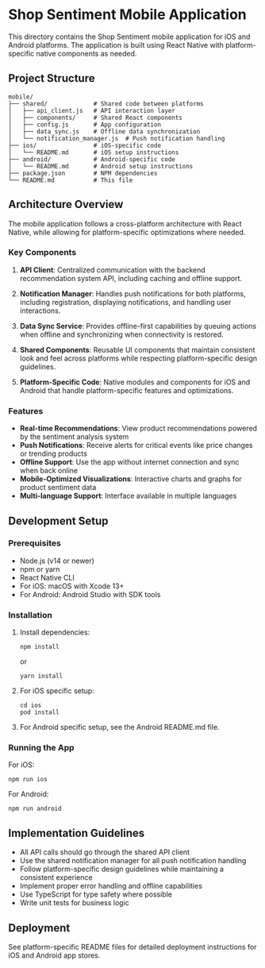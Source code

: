 # Shop Sentiment Mobile Application

This directory contains the Shop Sentiment mobile application for iOS and Android platforms. The application is built using React Native with platform-specific native components as needed.

## Project Structure

```
mobile/
├── shared/             # Shared code between platforms
│   ├── api_client.js   # API interaction layer
│   ├── components/     # Shared React components
│   ├── config.js       # App configuration
│   ├── data_sync.js    # Offline data synchronization
│   └── notification_manager.js  # Push notification handling
├── ios/                # iOS-specific code
│   └── README.md       # iOS setup instructions
├── android/            # Android-specific code
│   └── README.md       # Android setup instructions
├── package.json        # NPM dependencies
└── README.md           # This file
```

## Architecture Overview

The mobile application follows a cross-platform architecture with React Native, while allowing for platform-specific optimizations where needed.

### Key Components

1. **API Client**: Centralized communication with the backend recommendation system API, including caching and offline support.

2. **Notification Manager**: Handles push notifications for both platforms, including registration, displaying notifications, and handling user interactions.

3. **Data Sync Service**: Provides offline-first capabilities by queuing actions when offline and synchronizing when connectivity is restored.

4. **Shared Components**: Reusable UI components that maintain consistent look and feel across platforms while respecting platform-specific design guidelines.

5. **Platform-Specific Code**: Native modules and components for iOS and Android that handle platform-specific features and optimizations.

### Features

- **Real-time Recommendations**: View product recommendations powered by the sentiment analysis system
- **Push Notifications**: Receive alerts for critical events like price changes or trending products
- **Offline Support**: Use the app without internet connection and sync when back online
- **Mobile-Optimized Visualizations**: Interactive charts and graphs for product sentiment data
- **Multi-language Support**: Interface available in multiple languages

## Development Setup

### Prerequisites

- Node.js (v14 or newer)
- npm or yarn
- React Native CLI
- For iOS: macOS with Xcode 13+
- For Android: Android Studio with SDK tools

### Installation

1. Install dependencies:
   ```
   npm install
   ```
   or
   ```
   yarn install
   ```

2. For iOS specific setup:
   ```
   cd ios
   pod install
   ```

3. For Android specific setup, see the Android README.md file.

### Running the App

For iOS:
```
npm run ios
```

For Android:
```
npm run android
```

## Implementation Guidelines

- All API calls should go through the shared API client
- Use the shared notification manager for all push notification handling
- Follow platform-specific design guidelines while maintaining a consistent experience
- Implement proper error handling and offline capabilities
- Use TypeScript for type safety where possible
- Write unit tests for business logic

## Deployment

See platform-specific README files for detailed deployment instructions for iOS and Android app stores. 
